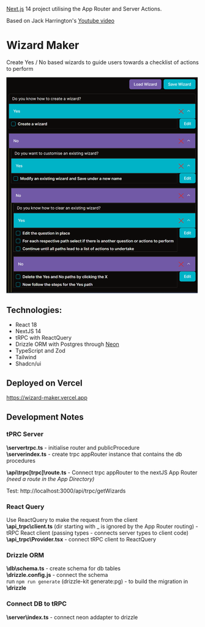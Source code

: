 [Next.js](https://nextjs.org/) 14 project utilising the App Router and Server Actions.

Based on Jack Harrington's [Youtube video](https://www.youtube.com/watch?v=qCLV0Iaq9zU)

# Wizard Maker
Create Yes / No based wizards to guide users towards a checklist of actions to perform

<img src="image.png" width="500">

## Technologies:
- React 18
- NextJS 14
- tRPC with ReactQuery
- Drizzle ORM with Postgres through [Neon](https://neon.tech) 
- TypeScript and Zod
- Tailwind
- Shadcn/ui

## Deployed on Vercel
https://wizard-maker.vercel.app

## Development Notes
### tPRC Server
**\servertrpc.ts** - initialise router and publicProcedure  
**\serverindex.ts** - create trpc appRouter instance that contains the db procedures

**\api\trpc\[trpc]\route.ts** - Connect trpc appRouter to the nextJS App Router _(need a route in the App Directory)_

Test: http://localhost:3000/api/trpc/getWizards

### React Query
Use ReactQuery to make the request from the client  
**\api\_trpc\client.ts** (dir starting with _ is ignored by the App Router routing) - tRPC React client (passing types - connects server types to client code)  
**\api\_trpc\Provider.tsx** - connect tRPC client to ReactQuery

### Drizzle ORM
**\db\schema.ts** - create schema for db tables  
**\drizzle.config.js** - connect the schema  
run `npm run generate` (drizzle-kit generate:pg) - to build the migration in **\drizzle**  

### Connect DB to tRPC
**\server\index.ts** - connect neon addapter to drizzle
